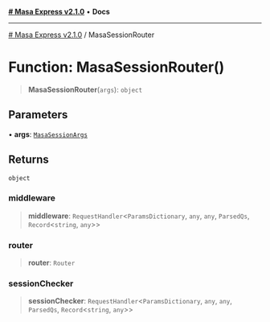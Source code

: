 [**# Masa Express v2.1.0**](../README.md) • **Docs**

***

[# Masa Express v2.1.0](../globals.md) / MasaSessionRouter

# Function: MasaSessionRouter()

> **MasaSessionRouter**(`args`): `object`

## Parameters

• **args**: [`MasaSessionArgs`](../interfaces/MasaSessionArgs.md)

## Returns

`object`

### middleware

> **middleware**: `RequestHandler`\<`ParamsDictionary`, `any`, `any`, `ParsedQs`, `Record`\<`string`, `any`\>\>

### router

> **router**: `Router`

### sessionChecker

> **sessionChecker**: `RequestHandler`\<`ParamsDictionary`, `any`, `any`, `ParsedQs`, `Record`\<`string`, `any`\>\>
